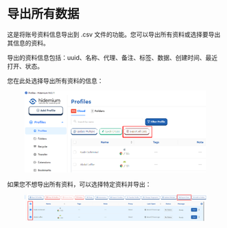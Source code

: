 # 导出所有数据

这是将账号资料信息导出到 .csv 文件的功能。您可以导出所有资料或选择要导出其信息的资料。

导出的资料信息包括：uuid、名称、代理、备注、标签、数据、创建时间、最近打开、状态。

您在此处选择导出所有资料的信息：&#x20;

<figure><img src="../../.gitbook/assets/image (1) (1) (1) (1) (1) (1) (1) (1) (1) (1) (1).png" alt=""><figcaption></figcaption></figure>

如果您不想导出所有资料，可以选择特定资料并导出：

<figure><img src="../../.gitbook/assets/image (2) (1) (1) (1) (1) (1) (1) (1).png" alt=""><figcaption></figcaption></figure>
